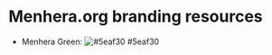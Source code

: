 # Menhera.org branding resources

- Menhera Green: ![#5eaf30](https://via.placeholder.com/16/5EAF30/FFFFFF?text=+) #5eaf30


